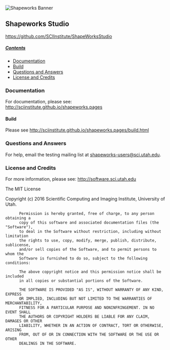 ![Shapeworks Banner](http://www.sci.utah.edu/images/software/ShapeWorks/shapeworks.png"")

## Shapeworks Studio
https://github.com/SCIInstitute/ShapeWorksStudio

##### [Contents]()

- [Documentation](#user-content-documentation)
- [Build](#user-content-build)
- [Questions and Answers](#user-content-questions-and-answers)
- [License and Credits](#user-content-license-and-credits)


### Documentation
For documentation, please see: http://sciinstitute.github.io/shapeworks.pages

#### Build
Please see http://sciinstitute.github.io/shapeworks.pages/build.html

### Questions and Answers
For help, email the testing mailing list at shapeworks-users@sci.utah.edu.

### License and Credits
For more information, please see: http://software.sci.utah.edu

The MIT License

Copyright (c) 2016 Scientific Computing and Imaging Institute,
          University of Utah.


          Permission is hereby granted, free of charge, to any person obtaining a
          copy of this software and associated documentation files (the "Software"),
          to deal in the Software without restriction, including without limitation
          the rights to use, copy, modify, merge, publish, distribute, sublicense,
          and/or sell copies of the Software, and to permit persons to whom the
          Software is furnished to do so, subject to the following conditions:

          The above copyright notice and this permission notice shall be included
          in all copies or substantial portions of the Software.

          THE SOFTWARE IS PROVIDED "AS IS", WITHOUT WARRANTY OF ANY KIND, EXPRESS
          OR IMPLIED, INCLUDING BUT NOT LIMITED TO THE WARRANTIES OF MERCHANTABILITY,
          FITNESS FOR A PARTICULAR PURPOSE AND NONINFRINGEMENT. IN NO EVENT SHALL
          THE AUTHORS OR COPYRIGHT HOLDERS BE LIABLE FOR ANY CLAIM, DAMAGES OR OTHER
          LIABILITY, WHETHER IN AN ACTION OF CONTRACT, TORT OR OTHERWISE, ARISING
          FROM, OUT OF OR IN CONNECTION WITH THE SOFTWARE OR THE USE OR OTHER
          DEALINGS IN THE SOFTWARE.
